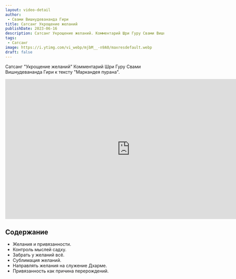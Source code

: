 ```yaml
---
layout: video-detail
author:
 - Свами Вишнудевананда Гири
title: Сатсанг Укрощение желаний
publishDate: 2023-06-16
description: Сатсанг Укрощение желаний. Комментарий Шри Гуру Свами Вишнудевананда Гири к тексту "Маркандея пурана".
tags: 
 - Сатсанг
image: https://i.ytimg.com/vi_webp/mjbM__-n9A0/maxresdefault.webp
draft: false
---
```


 Сатсанг "Укрощение желаний"
Комментарий Шри Гуру Свами Вишнудевананда Гири к тексту "Маркандея пурана".

<iframe width="790" height="444" src="https://www.youtube.com/embed/mjbM__-n9A0" frameborder="0" allowfullscreen=""></iframe> 

## Содержание

- Желания и привязанности.
- Контроль мыслей садху.
- Забрать у желаний всё.
- Сублимация желаний.
- Направлять желания на служение Дхарме.
- Привязанность как причина перерождений.
